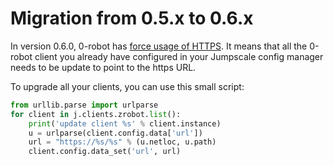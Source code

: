 # Migration from 0.5.x to 0.6.x

In version 0.6.0, 0-robot has [force usage of HTTPS](https://github.com/zero-os/0-robot/issues/180). It means that all the 0-robot client you already have configured in your Jumpscale config manager needs to be update to point to the https URL.

To upgrade all your clients, you can use this small script:
```python
from urllib.parse import urlparse
for client in j.clients.zrobot.list():
    print('update client %s' % client.instance)
    u = urlparse(client.config.data['url'])
    url = "https://%s/%s" % (u.netloc, u.path)
    client.config.data_set('url', url)
```